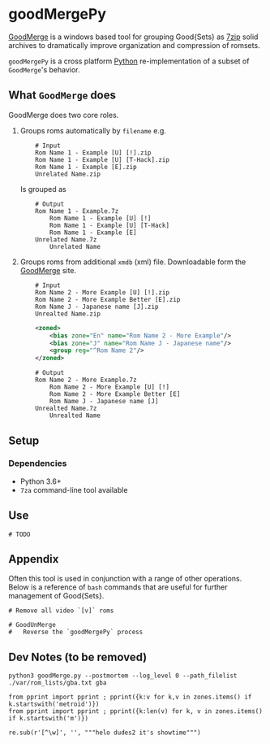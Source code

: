 goodMergePy
===========

[GoodMerge](http://goodmerge.sourceforge.net/About.php) is a windows based tool for grouping Good{Sets} as [7zip](http://www.7-zip.org/) solid archives to dramatically improve organization and compression of romsets.

`goodMergePy` is a cross platform [Python](https://www.python.org/) re-implementation of a subset of `GoodMerge`'s behavior.


What `GoodMerge` does
---------------------

GoodMerge does two core roles.

1. Groups roms automatically by `filename` e.g.

    ```
        # Input
        Rom Name 1 - Example [U] [!].zip
        Rom Name 1 - Example [U] [T-Hack].zip
        Rom Name 1 - Example [E].zip
        Unrelated Name.zip
    ```

   Is grouped as

    ```
        # Output
        Rom Name 1 - Example.7z
            Rom Name 1 - Example [U] [!]
            Rom Name 1 - Example [U] [T-Hack]
            Rom Name 1 - Example [E]
        Unrelated Name.7z
            Unrelated Name
    ```

2. Groups roms from additional `xmdb` (xml) file. Downloadable form the [GoodMerge](http://goodmerge.sourceforge.net/Download.php) site.

    ```
        # Input
        Rom Name 2 - More Example [U] [!].zip
        Rom Name 2 - More Example Better [E].zip
        Rom Name J - Japanese name [J].zip
        Unrealted Name.zip
    ```

    ```xml
        <zoned>
            <bias zone="En" name="Rom Name 2 - More Example"/>
            <bias zone="J" name="Rom Name J - Japanese name"/>
            <group reg="^Rom Name 2"/>
        </zoned>
    ```

    ```
        # Output
        Rom Name 2 - More Example.7z
            Rom Name 2 - More Example [U] [!]
            Rom Name 2 - More Example Better [E]
            Rom Name J - Japanese name [J]
        Unrealted Name.7z
            Unrealted Name
    ```

Setup
-----

### Dependencies

* Python 3.6+
* `7za` command-line tool available


Use
---

    # TODO


Appendix
-------

Often this tool is used in conjunction with a range of other operations.
Below is a reference of `bash` commands that are useful for further management of Good{Sets}.

    # Remove all video `[v]` roms

    # GoodUnMerge
    #   Reverse the `goodMergePy` process


Dev Notes (to be removed)
-------------------------

    python3 goodMerge.py --postmortem --log_level 0 --path_filelist ./var/rom_lists/gba.txt gba

    from pprint import pprint ; pprint({k:v for k,v in zones.items() if k.startswith('metroid')})
    from pprint import pprint ; pprint({k:len(v) for k, v in zones.items() if k.startswith('m')})

    re.sub(r'[^\w]', '', """helo dudes2 it's showtime""")
